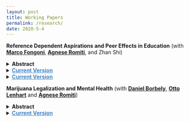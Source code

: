 ```yaml
---
layout: post
title: Working Papers
permalink: /research/
date: 2020-5-4
---
```


**Reference Dependent Aspirations and Peer Effects in Education** (with **[Marco Fongoni](https://sites.google.com/site/marcofongoni/home)**, **[Agnese Romiti](https://sites.google.com/view/agneseromiti/home)**, and Zhan Shi)

<details>
	<summary><b>Abstract</b></summary>
		
		<p>
		We study the long-run effects of income inequality within adolescent peer compositions in schools. We propose a theoretical framework based on reference dependence where inequality in peer groups can generate aspiration gaps. Guided by predictions from this framework we find that an increase in the share of low income peers within school-cohorts improves the educational outcomes of low income students and has negative effects on high income students. We further document a range of evidence that corroborates these results, including that they are distinct from peer non-linear ability effects. We then find that social cohesion, through better connections in the school network, has an important role in mitigating the effects of peer inequality. Our results provide evidence on the role of inequality in peer groups for long-run educational outcomes, while also demonstrating that there is potential to avoid these consequences. 
		</p>
</details>

<details>
	<summary> <a href="{{site.baseurl}}/files/peerinequality.pdf" style="font-weight:bold;color:#4183C4">Current Version</a> </summary>
</details>

<details>
	<summary> <a href="{{site.baseurl}}/files/schtrouble.pdf" style="font-weight:bold;color:#4183C4">Current Version</a> </summary>
</details>

**Marijuana Legalization and Mental Health** (with **[Daniel Borbely](https://sites.google.com/view/danielborbely/home)**, **[Otto Lenhart](https://ottolenhart.com/about-2/)** and **[Agnese Romiti](https://sites.google.com/view/agneseromiti/home)**)

<details>
	<summary><b>Abstract</b></summary>
		
		<p>
		This study examines the effects of U.S. state-level marijuana policies on mental health. Using data from three nationally representative data sets and estimating difference-in-differences models that account for the staggered implementation of both medical and recreational marijuana legislation, we evaluate the impact on marijuana use as well as two measures of mental distress. We show that marijuana laws have positive effects on marijuana use, but find no evidence for any effect on mental health on average. Nonetheless, null aggregate effects mask sharp heterogeneities across the age distribution. Our findings show that elderly individuals (age 60 and older) benefit from medical marijuana legalization in terms of better mental health, whereas legalizing recreational marijuana produces negative mental health effects for younger individuals (below age 35). The effects of medical marijuana legislation are driven by elderly people with pre-existing chronic health conditions, whereas those of recreational marijuana legislation are driven by younger and relatively healthy individuals. Furthermore, results are stronger for women than for men. 
		</p>
</details>

<details>
	<summary> <a href="{{site.baseurl}}/files/mj_IZAWP.pdf" style="font-weight:bold;color:#4183C4">Current Version</a> </summary>
</details>


